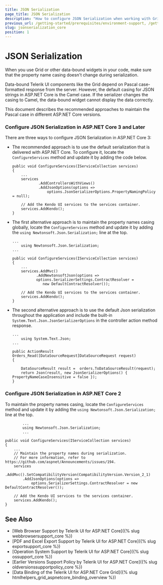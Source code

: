 ```yaml
---
title: JSON Serialization
page_title: JSON Serialization
description: "How to configure JSON Serialization when working with Grid and other data-bound widgets."
previous_url: /getting-started/prerequisites/environment-support, /getting-started/prerequisites/json-serialization
slug: jsonserialization_core
position: 1
---
```


# JSON Serialization

When you use Grid or other data-bound widgets in your code, make sure that the property name casing doesn't change during serialization.

Data-bound Telerik UI components like the Grid depend on Pascal case-formatted response from the server. However, the default casing for JSON strings in ASP.NET Core is the Camel case. If the serializer changes the casing to Camel, the data-bound widget cannot display the data correctly.

This document describes the recommended approaches to maintain the Pascal case in different ASP.NET Core versions.

### Configure JSON Serialization in ASP.NET Core 3 and Later

There are three ways to configure JSON Serialization in ASP.NET Core 3:

* The recommended approach is to use the default serialization that is delivered with ASP.NET Core. To configure it, locate the `ConfigureServices` method and update it by adding the code below.

	```
    public void ConfigureServices(IServiceCollection services)
	{
		...
		services
				.AddControllersWithViews()
				.AddJsonOptions(options => 
					options.JsonSerializerOptions.PropertyNamingPolicy = null);

		// Add the Kendo UI services to the services container.
		services.AddKendo();
	}
	```

* The first alternative approach is to maintain the property names casing globally, locate the `ConfigureServices` method and update it by adding the `using Newtonsoft.Json.Serialization;` line at the top.

	```
	...
	  	using Newtonsoft.Json.Serialization;
	...

    public void ConfigureServices(IServiceCollection services)
	{
		...
		services.AddMvc()
		       .AddNewtonsoftJson(options =>
			   options.SerializerSettings.ContractResolver =
			      new DefaultContractResolver());
			      
		// Add the Kendo UI services to the services container.
		services.AddKendo();
	}
	```

* The second alternative approach is to use the default Json serialization throughout the application and include the built-in `System.Text.Json.JsonSerializerOptions` in the controller action method response.

	```
	...
		using System.Text.Json;
	...

	public ActionResult Orders_Read([DataSourceRequest]DataSourceRequest request)
    {

        DataSourceResult result =  orders.ToDataSourceResult(request);
        return Json(result, new JsonSerializerOptions() { PropertyNameCaseInsensitive = false });
    }
	```

### Configure JSON Serialization in ASP.NET Core 2
 
To maintain the property names casing, locate the `ConfigureServices` method and update it by adding the `using Newtonsoft.Json.Serialization;` line at the top.

			...
			using Newtonsoft.Json.Serialization;
			...

    public void ConfigureServices(IServiceCollection services)
	{
		...
		// Maintain the property names during serialization.
		// For more information, refer to https://github.com/aspnet/Announcements/issues/194.
		services
			.AddMvc().SetCompatibilityVersion(CompatibilityVersion.Version_2_1)
			.AddJsonOptions(options =>
				options.SerializerSettings.ContractResolver = new DefaultContractResolver());

		// Add the Kendo UI services to the services container.
		services.AddKendo();
	}

## See Also

* [Web Browser Support by Telerik UI for ASP.NET Core]({% slug webbrowsersupport_core %})
* [PDF and Excel Export Support by Telerik UI for ASP.NET Core]({% slug exportsupport_core %})
* [Operation System Support by Telerik UI for ASP.NET Core]({% slug ossupport_core %})
* [Earlier Versions Support Policy by Telerik UI for ASP.NET Core]({% slug oldversionssupportpolicy_core %})
* [Data Binding of the Telerik UI for ASP.NET Core Grid]({% slug htmlhelpers_grid_aspnetcore_binding_overview %})
